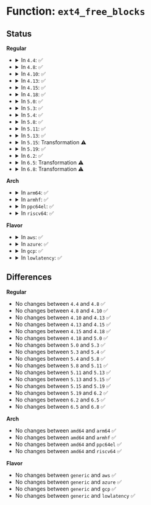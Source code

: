 # Function: <code>ext4_free_blocks</code>

## Status
<b>Regular</b>
<ul>
<li>
<details>
<summary>In <code>4.4</code>: ✅</summary>

```c
void ext4_free_blocks(handle_t *handle, struct inode *inode, struct buffer_head *bh, ext4_fsblk_t block, long unsigned int count, int flags);
```

**Collision:** Unique Global

**Inline:** No

**Transformation:** False

**Instances:**

```
In fs/ext4/mballoc.c (ffffffff812d4610)
Location: fs/ext4/mballoc.c:4654
Inline: False
Direct callers:
  - fs/ext4/resize.c:ext4_resize_fs
  - fs/ext4/extents.c:ext4_ext_rm_idx
  - fs/ext4/extents.c:ext4_ext_insert_extent
  - fs/ext4/extents.c:ext4_ext_remove_space
  - fs/ext4/extents.c:ext4_ext_remove_space
  - fs/ext4/extents.c:ext4_ext_remove_space
  - fs/ext4/extents.c:ext4_ext_remove_space
  - fs/ext4/extents.c:ext4_ext_map_blocks
  - fs/ext4/migrate.c:free_dind_blocks
  - fs/ext4/migrate.c:free_dind_blocks
  - fs/ext4/migrate.c:free_ext_idx
  - fs/ext4/migrate.c:ext4_ext_migrate
  - fs/ext4/migrate.c:ext4_ext_migrate
  - fs/ext4/indirect.c:ext4_clear_blocks
  - fs/ext4/indirect.c:ext4_free_branches
  - fs/ext4/indirect.c:ext4_ind_map_blocks
  - fs/ext4/indirect.c:ext4_ind_map_blocks
  - fs/ext4/indirect.c:ext4_ind_map_blocks
  - fs/ext4/xattr.c:ext4_xattr_release_block
  - fs/ext4/xattr.c:ext4_xattr_block_set
```
**Symbols:**

```
ffffffff812d4610-ffffffff812d51bd: ext4_free_blocks (STB_GLOBAL)
```
</details>
</li>
<li>
<details>
<summary>In <code>4.8</code>: ✅</summary>

```c
void ext4_free_blocks(handle_t *handle, struct inode *inode, struct buffer_head *bh, ext4_fsblk_t block, long unsigned int count, int flags);
```

**Collision:** Unique Global

**Inline:** No

**Transformation:** False

**Instances:**

```
In fs/ext4/mballoc.c (ffffffff813042e0)
Location: fs/ext4/mballoc.c:4661
Inline: False
Direct callers:
  - fs/ext4/resize.c:ext4_resize_fs
  - fs/ext4/extents.c:ext4_ext_map_blocks
  - fs/ext4/extents.c:ext4_ext_remove_space
  - fs/ext4/extents.c:ext4_ext_remove_space
  - fs/ext4/extents.c:ext4_ext_remove_space
  - fs/ext4/extents.c:ext4_ext_remove_space
  - fs/ext4/extents.c:ext4_ext_rm_idx
  - fs/ext4/extents.c:ext4_ext_insert_extent
  - fs/ext4/migrate.c:ext4_ext_migrate
  - fs/ext4/migrate.c:ext4_ext_migrate
  - fs/ext4/migrate.c:free_ext_idx
  - fs/ext4/migrate.c:free_dind_blocks
  - fs/ext4/migrate.c:free_dind_blocks
  - fs/ext4/indirect.c:ext4_clear_blocks
  - fs/ext4/indirect.c:ext4_ind_map_blocks
  - fs/ext4/indirect.c:ext4_ind_map_blocks
  - fs/ext4/indirect.c:ext4_ind_map_blocks
  - fs/ext4/xattr.c:ext4_xattr_block_set
  - fs/ext4/xattr.c:ext4_xattr_release_block
```
**Symbols:**

```
ffffffff813042e0-ffffffff81304e7c: ext4_free_blocks (STB_GLOBAL)
```
</details>
</li>
<li>
<details>
<summary>In <code>4.10</code>: ✅</summary>

```c
void ext4_free_blocks(handle_t *handle, struct inode *inode, struct buffer_head *bh, ext4_fsblk_t block, long unsigned int count, int flags);
```

**Collision:** Unique Global

**Inline:** No

**Transformation:** False

**Instances:**

```
In fs/ext4/mballoc.c (ffffffff8131a2a0)
Location: fs/ext4/mballoc.c:4668
Inline: False
Direct callers:
  - fs/ext4/resize.c:ext4_resize_fs
  - fs/ext4/extents.c:ext4_ext_map_blocks
  - fs/ext4/extents.c:ext4_ext_remove_space
  - fs/ext4/extents.c:ext4_ext_remove_space
  - fs/ext4/extents.c:ext4_ext_remove_space
  - fs/ext4/extents.c:ext4_ext_remove_space
  - fs/ext4/extents.c:ext4_ext_rm_idx
  - fs/ext4/extents.c:ext4_ext_insert_extent
  - fs/ext4/migrate.c:ext4_ext_migrate
  - fs/ext4/migrate.c:ext4_ext_migrate
  - fs/ext4/migrate.c:free_ext_idx
  - fs/ext4/migrate.c:free_dind_blocks
  - fs/ext4/migrate.c:free_dind_blocks
  - fs/ext4/indirect.c:ext4_clear_blocks
  - fs/ext4/indirect.c:ext4_ind_map_blocks
  - fs/ext4/indirect.c:ext4_ind_map_blocks
  - fs/ext4/indirect.c:ext4_ind_map_blocks
  - fs/ext4/xattr.c:ext4_xattr_block_set
  - fs/ext4/xattr.c:ext4_xattr_release_block
```
**Symbols:**

```
ffffffff8131a2a0-ffffffff8131ae47: ext4_free_blocks (STB_GLOBAL)
```
</details>
</li>
<li>
<details>
<summary>In <code>4.13</code>: ✅</summary>

```c
void ext4_free_blocks(handle_t *handle, struct inode *inode, struct buffer_head *bh, ext4_fsblk_t block, long unsigned int count, int flags);
```

**Collision:** Unique Global

**Inline:** No

**Transformation:** False

**Instances:**

```
In fs/ext4/mballoc.c (ffffffff813116b0)
Location: fs/ext4/mballoc.c:4733
Inline: False
Direct callers:
  - fs/ext4/extents.c:ext4_ext_map_blocks
  - fs/ext4/extents.c:ext4_ext_remove_space
  - fs/ext4/extents.c:ext4_ext_remove_space
  - fs/ext4/extents.c:ext4_ext_remove_space
  - fs/ext4/extents.c:ext4_ext_remove_space
  - fs/ext4/extents.c:ext4_ext_rm_idx
  - fs/ext4/extents.c:ext4_ext_insert_extent
  - fs/ext4/indirect.c:ext4_free_branches
  - fs/ext4/indirect.c:ext4_clear_blocks
  - fs/ext4/indirect.c:ext4_ind_map_blocks
  - fs/ext4/indirect.c:ext4_ind_map_blocks
  - fs/ext4/indirect.c:ext4_ind_map_blocks
  - fs/ext4/migrate.c:ext4_ext_migrate
  - fs/ext4/migrate.c:ext4_ext_migrate
  - fs/ext4/migrate.c:free_ext_idx
  - fs/ext4/migrate.c:free_dind_blocks
  - fs/ext4/migrate.c:free_dind_blocks
  - fs/ext4/resize.c:ext4_resize_fs
  - fs/ext4/xattr.c:ext4_xattr_block_set
  - fs/ext4/xattr.c:ext4_xattr_block_set
  - fs/ext4/xattr.c:ext4_xattr_release_block
```
**Symbols:**

```
ffffffff813116b0-ffffffff81312206: ext4_free_blocks (STB_GLOBAL)
```
</details>
</li>
<li>
<details>
<summary>In <code>4.15</code>: ✅</summary>

```c
void ext4_free_blocks(handle_t *handle, struct inode *inode, struct buffer_head *bh, ext4_fsblk_t block, long unsigned int count, int flags);
```

**Collision:** Unique Global

**Inline:** No

**Transformation:** False

**Instances:**

```
In fs/ext4/mballoc.c (ffffffff81335f20)
Location: fs/ext4/mballoc.c:4733
Inline: False
Direct callers:
  - fs/ext4/extents.c:ext4_ext_map_blocks
  - fs/ext4/extents.c:ext4_ext_remove_space
  - fs/ext4/extents.c:ext4_ext_remove_space
  - fs/ext4/extents.c:ext4_ext_remove_space
  - fs/ext4/extents.c:ext4_ext_remove_space
  - fs/ext4/extents.c:ext4_ext_rm_idx
  - fs/ext4/extents.c:ext4_ext_insert_extent
  - fs/ext4/indirect.c:ext4_free_branches
  - fs/ext4/indirect.c:ext4_clear_blocks
  - fs/ext4/indirect.c:ext4_ind_map_blocks
  - fs/ext4/indirect.c:ext4_ind_map_blocks
  - fs/ext4/indirect.c:ext4_ind_map_blocks
  - fs/ext4/migrate.c:ext4_ext_migrate
  - fs/ext4/migrate.c:ext4_ext_migrate
  - fs/ext4/migrate.c:free_ext_idx
  - fs/ext4/migrate.c:free_dind_blocks
  - fs/ext4/migrate.c:free_dind_blocks
  - fs/ext4/resize.c:ext4_resize_fs
  - fs/ext4/xattr.c:ext4_xattr_block_set
  - fs/ext4/xattr.c:ext4_xattr_block_set
  - fs/ext4/xattr.c:ext4_xattr_release_block
```
**Symbols:**

```
ffffffff81335f20-ffffffff813369c4: ext4_free_blocks (STB_GLOBAL)
```
</details>
</li>
<li>
<details>
<summary>In <code>4.18</code>: ✅</summary>

```c
void ext4_free_blocks(handle_t *handle, struct inode *inode, struct buffer_head *bh, ext4_fsblk_t block, long unsigned int count, int flags);
```

**Collision:** Unique Global

**Inline:** No

**Transformation:** False

**Instances:**

```
In fs/ext4/mballoc.c (ffffffff81364590)
Location: fs/ext4/mballoc.c:4703
Inline: False
Direct callers:
  - fs/ext4/extents.c:ext4_ext_map_blocks
  - fs/ext4/extents.c:ext4_ext_remove_space
  - fs/ext4/extents.c:ext4_ext_rm_leaf
  - fs/ext4/extents.c:ext4_ext_rm_leaf
  - fs/ext4/extents.c:ext4_ext_rm_leaf
  - fs/ext4/extents.c:ext4_ext_rm_idx
  - fs/ext4/extents.c:ext4_ext_split
  - fs/ext4/indirect.c:ext4_free_branches
  - fs/ext4/indirect.c:ext4_clear_blocks
  - fs/ext4/indirect.c:ext4_ind_map_blocks
  - fs/ext4/indirect.c:ext4_ind_map_blocks
  - fs/ext4/indirect.c:ext4_ind_map_blocks
  - fs/ext4/migrate.c:ext4_ext_migrate
  - fs/ext4/migrate.c:ext4_ext_migrate
  - fs/ext4/migrate.c:free_ext_idx
  - fs/ext4/migrate.c:free_dind_blocks
  - fs/ext4/migrate.c:free_dind_blocks
  - fs/ext4/resize.c:ext4_resize_fs
  - fs/ext4/xattr.c:ext4_xattr_block_set
  - fs/ext4/xattr.c:ext4_xattr_block_set
  - fs/ext4/xattr.c:ext4_xattr_release_block
```
**Symbols:**

```
ffffffff81364590-ffffffff81364fdc: ext4_free_blocks (STB_GLOBAL)
```
</details>
</li>
<li>
<details>
<summary>In <code>5.0</code>: ✅</summary>

```c
void ext4_free_blocks(handle_t *handle, struct inode *inode, struct buffer_head *bh, ext4_fsblk_t block, long unsigned int count, int flags);
```

**Collision:** Unique Global

**Inline:** No

**Transformation:** False

**Instances:**

```
In fs/ext4/mballoc.c (ffffffff8137c840)
Location: fs/ext4/mballoc.c:4702
Inline: False
Direct callers:
  - fs/ext4/extents.c:ext4_ext_map_blocks
  - fs/ext4/extents.c:ext4_ext_remove_space
  - fs/ext4/extents.c:ext4_ext_remove_space
  - fs/ext4/extents.c:ext4_ext_rm_leaf
  - fs/ext4/extents.c:ext4_ext_rm_leaf
  - fs/ext4/extents.c:ext4_ext_rm_leaf
  - fs/ext4/extents.c:ext4_ext_rm_leaf
  - fs/ext4/extents.c:ext4_ext_rm_leaf
  - fs/ext4/extents.c:ext4_ext_rm_leaf
  - fs/ext4/extents.c:ext4_ext_rm_leaf
  - fs/ext4/extents.c:ext4_ext_rm_idx
  - fs/ext4/extents.c:ext4_ext_split
  - fs/ext4/indirect.c:ext4_free_branches
  - fs/ext4/indirect.c:ext4_clear_blocks
  - fs/ext4/indirect.c:ext4_ind_map_blocks
  - fs/ext4/indirect.c:ext4_ind_map_blocks
  - fs/ext4/indirect.c:ext4_ind_map_blocks
  - fs/ext4/migrate.c:ext4_ext_migrate
  - fs/ext4/migrate.c:ext4_ext_migrate
  - fs/ext4/migrate.c:free_ext_idx
  - fs/ext4/migrate.c:free_dind_blocks
  - fs/ext4/migrate.c:free_dind_blocks
  - fs/ext4/resize.c:ext4_resize_fs
  - fs/ext4/xattr.c:ext4_xattr_block_set
  - fs/ext4/xattr.c:ext4_xattr_release_block
```
**Symbols:**

```
ffffffff8137c840-ffffffff8137d393: ext4_free_blocks (STB_GLOBAL)
```
</details>
</li>
<li>
<details>
<summary>In <code>5.3</code>: ✅</summary>

```c
void ext4_free_blocks(handle_t *handle, struct inode *inode, struct buffer_head *bh, ext4_fsblk_t block, long unsigned int count, int flags);
```

**Collision:** Unique Global

**Inline:** No

**Transformation:** False

**Instances:**

```
In fs/ext4/mballoc.c (ffffffff813a64c0)
Location: fs/ext4/mballoc.c:4704
Inline: False
Direct callers:
  - fs/ext4/extents.c:ext4_ext_map_blocks
  - fs/ext4/extents.c:ext4_ext_remove_space
  - fs/ext4/extents.c:ext4_ext_remove_space
  - fs/ext4/extents.c:ext4_ext_rm_leaf
  - fs/ext4/extents.c:ext4_ext_rm_leaf
  - fs/ext4/extents.c:ext4_remove_blocks
  - fs/ext4/extents.c:ext4_remove_blocks
  - fs/ext4/extents.c:ext4_remove_blocks
  - fs/ext4/extents.c:ext4_remove_blocks
  - fs/ext4/extents.c:ext4_remove_blocks
  - fs/ext4/extents.c:ext4_ext_rm_idx
  - fs/ext4/extents.c:ext4_ext_split
  - fs/ext4/indirect.c:ext4_free_branches
  - fs/ext4/indirect.c:ext4_clear_blocks
  - fs/ext4/indirect.c:ext4_ind_map_blocks
  - fs/ext4/indirect.c:ext4_ind_map_blocks
  - fs/ext4/indirect.c:ext4_alloc_branch
  - fs/ext4/migrate.c:ext4_ext_migrate
  - fs/ext4/migrate.c:ext4_ext_migrate
  - fs/ext4/migrate.c:free_ext_idx
  - fs/ext4/migrate.c:free_dind_blocks
  - fs/ext4/migrate.c:free_dind_blocks
  - fs/ext4/resize.c:ext4_resize_fs
  - fs/ext4/xattr.c:ext4_xattr_block_set
  - fs/ext4/xattr.c:ext4_xattr_release_block
```
**Symbols:**

```
ffffffff813a64c0-ffffffff813a6f5e: ext4_free_blocks (STB_GLOBAL)
```
</details>
</li>
<li>
<details>
<summary>In <code>5.4</code>: ✅</summary>

```c
void ext4_free_blocks(handle_t *handle, struct inode *inode, struct buffer_head *bh, ext4_fsblk_t block, long unsigned int count, int flags);
```

**Collision:** Unique Global

**Inline:** No

**Transformation:** False

**Instances:**

```
In fs/ext4/mballoc.c (ffffffff813bf330)
Location: fs/ext4/mballoc.c:4723
Inline: False
Direct callers:
  - fs/ext4/extents.c:ext4_ext_map_blocks
  - fs/ext4/extents.c:ext4_ext_remove_space
  - fs/ext4/extents.c:ext4_ext_remove_space
  - fs/ext4/extents.c:ext4_ext_rm_leaf
  - fs/ext4/extents.c:ext4_ext_rm_leaf
  - fs/ext4/extents.c:ext4_remove_blocks
  - fs/ext4/extents.c:ext4_remove_blocks
  - fs/ext4/extents.c:ext4_remove_blocks
  - fs/ext4/extents.c:ext4_remove_blocks
  - fs/ext4/extents.c:ext4_remove_blocks
  - fs/ext4/extents.c:ext4_ext_rm_idx
  - fs/ext4/extents.c:ext4_ext_split
  - fs/ext4/indirect.c:ext4_free_branches
  - fs/ext4/indirect.c:ext4_clear_blocks
  - fs/ext4/indirect.c:ext4_ind_map_blocks
  - fs/ext4/indirect.c:ext4_ind_map_blocks
  - fs/ext4/indirect.c:ext4_alloc_branch
  - fs/ext4/migrate.c:ext4_ext_migrate
  - fs/ext4/migrate.c:ext4_ext_migrate
  - fs/ext4/migrate.c:free_ext_idx
  - fs/ext4/migrate.c:free_dind_blocks
  - fs/ext4/migrate.c:free_dind_blocks
  - fs/ext4/resize.c:ext4_resize_fs
  - fs/ext4/xattr.c:ext4_xattr_block_set
  - fs/ext4/xattr.c:ext4_xattr_release_block
```
**Symbols:**

```
ffffffff813bf330-ffffffff813bfde1: ext4_free_blocks (STB_GLOBAL)
```
</details>
</li>
<li>
<details>
<summary>In <code>5.8</code>: ✅</summary>

```c
void ext4_free_blocks(handle_t *handle, struct inode *inode, struct buffer_head *bh, ext4_fsblk_t block, long unsigned int count, int flags);
```

**Collision:** Unique Global

**Inline:** No

**Transformation:** False

**Instances:**

```
In fs/ext4/mballoc.c (ffffffff8140b3c0)
Location: fs/ext4/mballoc.c:4968
Inline: False
Direct callers:
  - fs/ext4/extents.c:ext4_ext_map_blocks
  - fs/ext4/extents.c:ext4_ext_remove_space
  - fs/ext4/extents.c:ext4_ext_remove_space
  - fs/ext4/extents.c:ext4_ext_rm_leaf
  - fs/ext4/extents.c:ext4_ext_rm_leaf
  - fs/ext4/extents.c:ext4_remove_blocks
  - fs/ext4/extents.c:ext4_remove_blocks
  - fs/ext4/extents.c:ext4_remove_blocks
  - fs/ext4/extents.c:ext4_remove_blocks
  - fs/ext4/extents.c:ext4_remove_blocks
  - fs/ext4/extents.c:ext4_ext_rm_idx
  - fs/ext4/extents.c:ext4_ext_try_to_merge
  - fs/ext4/extents.c:ext4_ext_split
  - fs/ext4/indirect.c:ext4_free_branches
  - fs/ext4/indirect.c:ext4_clear_blocks
  - fs/ext4/indirect.c:ext4_splice_branch
  - fs/ext4/indirect.c:ext4_splice_branch
  - fs/ext4/indirect.c:ext4_alloc_branch
  - fs/ext4/indirect.c:ext4_alloc_branch
  - fs/ext4/migrate.c:ext4_ext_swap_inode_data
  - fs/ext4/migrate.c:free_tind_blocks
  - fs/ext4/migrate.c:free_dind_blocks
  - fs/ext4/migrate.c:free_dind_blocks
  - fs/ext4/resize.c:ext4_convert_meta_bg
  - fs/ext4/xattr.c:ext4_xattr_block_set
  - fs/ext4/xattr.c:ext4_xattr_release_block
```
**Symbols:**

```
ffffffff8140b3c0-ffffffff8140bec2: ext4_free_blocks (STB_GLOBAL)
```
</details>
</li>
<li>
<details>
<summary>In <code>5.11</code>: ✅</summary>

```c
void ext4_free_blocks(handle_t *handle, struct inode *inode, struct buffer_head *bh, ext4_fsblk_t block, long unsigned int count, int flags);
```

**Collision:** Unique Global

**Inline:** No

**Transformation:** False

**Instances:**

```
In fs/ext4/mballoc.c (ffffffff8141e830)
Location: fs/ext4/mballoc.c:5249
Inline: False
Direct callers:
  - fs/ext4/extents.c:ext4_ext_map_blocks
  - fs/ext4/extents.c:ext4_ext_remove_space
  - fs/ext4/extents.c:ext4_ext_remove_space
  - fs/ext4/extents.c:ext4_ext_rm_leaf
  - fs/ext4/extents.c:ext4_ext_rm_leaf
  - fs/ext4/extents.c:ext4_remove_blocks
  - fs/ext4/extents.c:ext4_remove_blocks
  - fs/ext4/extents.c:ext4_remove_blocks
  - fs/ext4/extents.c:ext4_remove_blocks
  - fs/ext4/extents.c:ext4_remove_blocks
  - fs/ext4/extents.c:ext4_ext_rm_idx
  - fs/ext4/extents.c:ext4_ext_try_to_merge
  - fs/ext4/extents.c:ext4_ext_split
  - fs/ext4/indirect.c:ext4_free_branches
  - fs/ext4/indirect.c:ext4_clear_blocks
  - fs/ext4/indirect.c:ext4_splice_branch
  - fs/ext4/indirect.c:ext4_splice_branch
  - fs/ext4/indirect.c:ext4_alloc_branch
  - fs/ext4/indirect.c:ext4_alloc_branch
  - fs/ext4/migrate.c:ext4_ext_swap_inode_data
  - fs/ext4/migrate.c:free_tind_blocks
  - fs/ext4/migrate.c:free_dind_blocks
  - fs/ext4/migrate.c:free_dind_blocks
  - fs/ext4/resize.c:ext4_convert_meta_bg
  - fs/ext4/xattr.c:ext4_xattr_block_set
  - fs/ext4/xattr.c:ext4_xattr_release_block
```
**Symbols:**

```
ffffffff8141e830-ffffffff8141f2f6: ext4_free_blocks (STB_GLOBAL)
```
</details>
</li>
<li>
<details>
<summary>In <code>5.13</code>: ✅</summary>

```c
void ext4_free_blocks(handle_t *handle, struct inode *inode, struct buffer_head *bh, ext4_fsblk_t block, long unsigned int count, int flags);
```

**Collision:** Unique Global

**Inline:** No

**Transformation:** False

**Instances:**

```
In fs/ext4/mballoc.c (ffffffff81425280)
Location: fs/ext4/mballoc.c:5782
Inline: False
Direct callers:
  - fs/ext4/extents.c:ext4_ext_map_blocks
  - fs/ext4/extents.c:ext4_ext_remove_space
  - fs/ext4/extents.c:ext4_ext_remove_space
  - fs/ext4/extents.c:ext4_ext_rm_leaf
  - fs/ext4/extents.c:ext4_ext_rm_leaf
  - fs/ext4/extents.c:ext4_remove_blocks
  - fs/ext4/extents.c:ext4_remove_blocks
  - fs/ext4/extents.c:ext4_remove_blocks
  - fs/ext4/extents.c:ext4_remove_blocks
  - fs/ext4/extents.c:ext4_remove_blocks
  - fs/ext4/extents.c:ext4_ext_rm_idx
  - fs/ext4/extents.c:ext4_ext_try_to_merge
  - fs/ext4/extents.c:ext4_ext_split
  - fs/ext4/indirect.c:ext4_free_branches
  - fs/ext4/indirect.c:ext4_clear_blocks
  - fs/ext4/indirect.c:ext4_ind_map_blocks
  - fs/ext4/indirect.c:ext4_ind_map_blocks
  - fs/ext4/indirect.c:ext4_alloc_branch
  - fs/ext4/indirect.c:ext4_alloc_branch
  - fs/ext4/migrate.c:ext4_ext_swap_inode_data
  - fs/ext4/migrate.c:ext4_ext_swap_inode_data
  - fs/ext4/migrate.c:free_dind_blocks
  - fs/ext4/migrate.c:free_dind_blocks
  - fs/ext4/resize.c:ext4_convert_meta_bg
  - fs/ext4/xattr.c:ext4_xattr_block_set
  - fs/ext4/xattr.c:ext4_xattr_release_block
```
**Symbols:**

```
ffffffff81425280-ffffffff81425c33: ext4_free_blocks (STB_GLOBAL)
```
</details>
</li>
<li>
<details>
<summary>In <code>5.15</code>: Transformation ⚠️</summary>

```c
void ext4_free_blocks(handle_t *handle, struct inode *inode, struct buffer_head *bh, ext4_fsblk_t block, long unsigned int count, int flags);
```

**Collision:** Unique Global

**Inline:** No

**Transformation:** True

**Instances:**

```
In fs/ext4/mballoc.c (0)
Location: fs/ext4/mballoc.c:5857
Inline: False
Direct callers:
  - fs/ext4/extents.c:ext4_ext_map_blocks
  - fs/ext4/extents.c:ext4_ext_remove_space
  - fs/ext4/extents.c:ext4_ext_remove_space
  - fs/ext4/extents.c:ext4_ext_remove_space
  - fs/ext4/extents.c:ext4_ext_remove_space
  - fs/ext4/extents.c:ext4_ext_rm_leaf
  - fs/ext4/extents.c:ext4_ext_rm_leaf
  - fs/ext4/extents.c:ext4_ext_rm_leaf
  - fs/ext4/extents.c:ext4_ext_rm_leaf
  - fs/ext4/extents.c:ext4_remove_blocks
  - fs/ext4/extents.c:ext4_remove_blocks
  - fs/ext4/extents.c:ext4_remove_blocks
  - fs/ext4/extents.c:ext4_remove_blocks
  - fs/ext4/extents.c:ext4_remove_blocks
  - fs/ext4/extents.c:ext4_remove_blocks
  - fs/ext4/extents.c:ext4_remove_blocks
  - fs/ext4/extents.c:ext4_ext_rm_idx
  - fs/ext4/extents.c:ext4_ext_try_to_merge
  - fs/ext4/extents.c:ext4_ext_split
  - fs/ext4/indirect.c:ext4_free_branches
  - fs/ext4/indirect.c:ext4_clear_blocks
  - fs/ext4/indirect.c:ext4_ind_map_blocks
  - fs/ext4/indirect.c:ext4_ind_map_blocks
  - fs/ext4/indirect.c:ext4_alloc_branch
  - fs/ext4/indirect.c:ext4_alloc_branch
  - fs/ext4/migrate.c:ext4_ext_swap_inode_data
  - fs/ext4/migrate.c:ext4_ext_swap_inode_data
  - fs/ext4/migrate.c:free_dind_blocks
  - fs/ext4/migrate.c:free_dind_blocks
  - fs/ext4/resize.c:ext4_convert_meta_bg
  - fs/ext4/xattr.c:ext4_xattr_block_set
  - fs/ext4/xattr.c:ext4_xattr_release_block
```
**Symbols:**

```
ffffffff81ccc4c0-ffffffff81ccc5f5: ext4_free_blocks.cold (STB_LOCAL)
ffffffff81478ea0-ffffffff81479808: ext4_free_blocks (STB_GLOBAL)
```
</details>
</li>
<li>
<details>
<summary>In <code>5.19</code>: ✅</summary>

```c
void ext4_free_blocks(handle_t *handle, struct inode *inode, struct buffer_head *bh, ext4_fsblk_t block, long unsigned int count, int flags);
```

**Collision:** Unique Global

**Inline:** No

**Transformation:** False

**Instances:**

```
In fs/ext4/mballoc.c (ffffffff814fb6c0)
Location: fs/ext4/mballoc.c:6115
Inline: False
Direct callers:
  - fs/ext4/extents.c:ext4_ext_map_blocks
  - fs/ext4/extents.c:ext4_ext_remove_space
  - fs/ext4/extents.c:ext4_ext_remove_space
  - fs/ext4/extents.c:ext4_ext_remove_space
  - fs/ext4/extents.c:ext4_ext_remove_space
  - fs/ext4/extents.c:ext4_ext_rm_leaf
  - fs/ext4/extents.c:ext4_ext_rm_leaf
  - fs/ext4/extents.c:ext4_ext_rm_leaf
  - fs/ext4/extents.c:ext4_ext_rm_leaf
  - fs/ext4/extents.c:ext4_remove_blocks
  - fs/ext4/extents.c:ext4_remove_blocks
  - fs/ext4/extents.c:ext4_remove_blocks
  - fs/ext4/extents.c:ext4_remove_blocks
  - fs/ext4/extents.c:ext4_remove_blocks
  - fs/ext4/extents.c:ext4_remove_blocks
  - fs/ext4/extents.c:ext4_remove_blocks
  - fs/ext4/extents.c:ext4_ext_rm_idx
  - fs/ext4/extents.c:ext4_ext_try_to_merge_up
  - fs/ext4/extents.c:ext4_ext_split
  - fs/ext4/indirect.c:ext4_free_branches
  - fs/ext4/indirect.c:ext4_clear_blocks
  - fs/ext4/indirect.c:ext4_ind_map_blocks
  - fs/ext4/indirect.c:ext4_ind_map_blocks
  - fs/ext4/indirect.c:ext4_alloc_branch
  - fs/ext4/indirect.c:ext4_alloc_branch
  - fs/ext4/migrate.c:ext4_ext_swap_inode_data
  - fs/ext4/migrate.c:ext4_ext_swap_inode_data
  - fs/ext4/migrate.c:free_dind_blocks
  - fs/ext4/migrate.c:free_dind_blocks
  - fs/ext4/resize.c:ext4_convert_meta_bg
  - fs/ext4/xattr.c:ext4_xattr_block_set
  - fs/ext4/xattr.c:ext4_xattr_release_block
```
**Symbols:**

```
ffffffff814fb6c0-ffffffff814fb9b7: ext4_free_blocks (STB_GLOBAL)
```
</details>
</li>
<li>
<details>
<summary>In <code>6.2</code>: ✅</summary>

```c
void ext4_free_blocks(handle_t *handle, struct inode *inode, struct buffer_head *bh, ext4_fsblk_t block, long unsigned int count, int flags);
```

**Collision:** Unique Global

**Inline:** No

**Transformation:** False

**Instances:**

```
In fs/ext4/mballoc.c (ffffffff81595e90)
Location: fs/ext4/mballoc.c:6084
Inline: False
Direct callers:
  - fs/ext4/extents.c:ext4_ext_map_blocks
  - fs/ext4/extents.c:ext4_ext_remove_space
  - fs/ext4/extents.c:ext4_ext_remove_space
  - fs/ext4/extents.c:ext4_ext_remove_space
  - fs/ext4/extents.c:ext4_ext_remove_space
  - fs/ext4/extents.c:ext4_ext_rm_leaf
  - fs/ext4/extents.c:ext4_ext_rm_leaf
  - fs/ext4/extents.c:ext4_ext_rm_leaf
  - fs/ext4/extents.c:ext4_ext_rm_leaf
  - fs/ext4/extents.c:ext4_remove_blocks
  - fs/ext4/extents.c:ext4_remove_blocks
  - fs/ext4/extents.c:ext4_remove_blocks
  - fs/ext4/extents.c:ext4_remove_blocks
  - fs/ext4/extents.c:ext4_remove_blocks
  - fs/ext4/extents.c:ext4_remove_blocks
  - fs/ext4/extents.c:ext4_remove_blocks
  - fs/ext4/extents.c:ext4_ext_rm_idx
  - fs/ext4/extents.c:ext4_ext_try_to_merge_up
  - fs/ext4/extents.c:ext4_ext_split
  - fs/ext4/indirect.c:ext4_free_branches
  - fs/ext4/indirect.c:ext4_clear_blocks
  - fs/ext4/indirect.c:ext4_ind_map_blocks
  - fs/ext4/indirect.c:ext4_ind_map_blocks
  - fs/ext4/indirect.c:ext4_alloc_branch
  - fs/ext4/indirect.c:ext4_alloc_branch
  - fs/ext4/migrate.c:ext4_ext_swap_inode_data
  - fs/ext4/migrate.c:ext4_ext_swap_inode_data
  - fs/ext4/migrate.c:free_dind_blocks
  - fs/ext4/migrate.c:free_dind_blocks
  - fs/ext4/resize.c:ext4_convert_meta_bg
  - fs/ext4/xattr.c:ext4_xattr_block_set
  - fs/ext4/xattr.c:ext4_xattr_release_block
```
**Symbols:**

```
ffffffff81595e90-ffffffff81596187: ext4_free_blocks (STB_GLOBAL)
```
</details>
</li>
<li>
<details>
<summary>In <code>6.5</code>: Transformation ⚠️</summary>

```c
void ext4_free_blocks(handle_t *handle, struct inode *inode, struct buffer_head *bh, ext4_fsblk_t block, long unsigned int count, int flags);
```

**Collision:** Unique Global

**Inline:** No

**Transformation:** True

**Instances:**

```
In fs/ext4/mballoc.c (0)
Location: fs/ext4/mballoc.c:6659
Inline: False
Direct callers:
  - fs/ext4/extents.c:ext4_ext_map_blocks
  - fs/ext4/extents.c:ext4_ext_remove_space
  - fs/ext4/extents.c:ext4_ext_rm_leaf
  - fs/ext4/extents.c:ext4_remove_blocks
  - fs/ext4/extents.c:ext4_remove_blocks
  - fs/ext4/extents.c:ext4_remove_blocks
  - fs/ext4/extents.c:ext4_ext_rm_idx
  - fs/ext4/extents.c:ext4_ext_try_to_merge_up
  - fs/ext4/extents.c:ext4_ext_split
  - fs/ext4/indirect.c:ext4_free_branches
  - fs/ext4/indirect.c:ext4_clear_blocks
  - fs/ext4/indirect.c:ext4_ind_map_blocks
  - fs/ext4/indirect.c:ext4_ind_map_blocks
  - fs/ext4/indirect.c:ext4_alloc_branch
  - fs/ext4/indirect.c:ext4_alloc_branch
  - fs/ext4/migrate.c:ext4_ext_swap_inode_data
  - fs/ext4/migrate.c:ext4_ext_swap_inode_data
  - fs/ext4/migrate.c:free_dind_blocks
  - fs/ext4/migrate.c:free_dind_blocks
  - fs/ext4/resize.c:ext4_convert_meta_bg
  - fs/ext4/xattr.c:ext4_xattr_block_set
  - fs/ext4/xattr.c:ext4_xattr_release_block
```
**Symbols:**

```
ffffffff820ef5a2-ffffffff820ef5c2: ext4_free_blocks.cold (STB_LOCAL)
ffffffff815cc850-ffffffff815ccb58: ext4_free_blocks (STB_GLOBAL)
```
</details>
</li>
<li>
<details>
<summary>In <code>6.8</code>: Transformation ⚠️</summary>

```c
void ext4_free_blocks(handle_t *handle, struct inode *inode, struct buffer_head *bh, ext4_fsblk_t block, long unsigned int count, int flags);
```

**Collision:** Unique Global

**Inline:** No

**Transformation:** True

**Instances:**

```
In fs/ext4/mballoc.c (0)
Location: fs/ext4/mballoc.c:6541
Inline: False
Direct callers:
  - fs/ext4/extents.c:ext4_ext_map_blocks
  - fs/ext4/extents.c:ext4_ext_remove_space
  - fs/ext4/extents.c:ext4_ext_rm_leaf
  - fs/ext4/extents.c:ext4_remove_blocks
  - fs/ext4/extents.c:ext4_remove_blocks
  - fs/ext4/extents.c:ext4_remove_blocks
  - fs/ext4/extents.c:ext4_ext_rm_idx
  - fs/ext4/extents.c:ext4_ext_try_to_merge_up
  - fs/ext4/extents.c:ext4_ext_split
  - fs/ext4/indirect.c:ext4_free_branches
  - fs/ext4/indirect.c:ext4_clear_blocks
  - fs/ext4/indirect.c:ext4_ind_map_blocks
  - fs/ext4/indirect.c:ext4_ind_map_blocks
  - fs/ext4/indirect.c:ext4_alloc_branch
  - fs/ext4/indirect.c:ext4_alloc_branch
  - fs/ext4/migrate.c:ext4_ext_swap_inode_data
  - fs/ext4/migrate.c:ext4_ext_swap_inode_data
  - fs/ext4/migrate.c:free_dind_blocks
  - fs/ext4/migrate.c:free_dind_blocks
  - fs/ext4/resize.c:ext4_convert_meta_bg
  - fs/ext4/xattr.c:ext4_xattr_block_set
  - fs/ext4/xattr.c:ext4_xattr_release_block
```
**Symbols:**

```
ffffffff821cc6b6-ffffffff821cc6d6: ext4_free_blocks.cold (STB_LOCAL)
ffffffff816052e0-ffffffff81605623: ext4_free_blocks (STB_GLOBAL)
```
</details>
</li>
</ul>
<b>Arch</b>
<ul>
<li>
<details>
<summary>In <code>arm64</code>: ✅</summary>

```c
void ext4_free_blocks(handle_t *handle, struct inode *inode, struct buffer_head *bh, ext4_fsblk_t block, long unsigned int count, int flags);
```

**Collision:** Unique Global

**Inline:** No

**Transformation:** False

**Instances:**

```
In fs/ext4/mballoc.c (ffff800010496050)
Location: fs/ext4/mballoc.c:4723
Inline: False
Direct callers:
  - fs/ext4/extents.c:ext4_ext_map_blocks
  - fs/ext4/extents.c:ext4_ext_remove_space
  - fs/ext4/extents.c:ext4_ext_remove_space
  - fs/ext4/extents.c:ext4_ext_rm_leaf
  - fs/ext4/extents.c:ext4_ext_rm_leaf
  - fs/ext4/extents.c:ext4_remove_blocks
  - fs/ext4/extents.c:ext4_remove_blocks
  - fs/ext4/extents.c:ext4_remove_blocks
  - fs/ext4/extents.c:ext4_remove_blocks
  - fs/ext4/extents.c:ext4_remove_blocks
  - fs/ext4/extents.c:ext4_ext_rm_idx
  - fs/ext4/extents.c:ext4_ext_split
  - fs/ext4/indirect.c:ext4_free_branches
  - fs/ext4/indirect.c:ext4_clear_blocks
  - fs/ext4/indirect.c:ext4_ind_map_blocks
  - fs/ext4/indirect.c:ext4_ind_map_blocks
  - fs/ext4/indirect.c:ext4_alloc_branch
  - fs/ext4/migrate.c:free_ext_idx
  - fs/ext4/migrate.c:ext4_ext_swap_inode_data
  - fs/ext4/migrate.c:ext4_ext_swap_inode_data
  - fs/ext4/migrate.c:ext4_ext_swap_inode_data
  - fs/ext4/migrate.c:free_dind_blocks
  - fs/ext4/migrate.c:free_dind_blocks
  - fs/ext4/resize.c:ext4_resize_fs
  - fs/ext4/xattr.c:ext4_xattr_block_set
  - fs/ext4/xattr.c:ext4_xattr_release_block
```
**Symbols:**

```
ffff800010496050-ffff8000104969e4: ext4_free_blocks (STB_GLOBAL)
```
</details>
</li>
<li>
<details>
<summary>In <code>armhf</code>: ✅</summary>

```c
void ext4_free_blocks(handle_t *handle, struct inode *inode, struct buffer_head *bh, ext4_fsblk_t block, long unsigned int count, int flags);
```

**Collision:** Unique Global

**Inline:** No

**Transformation:** False

**Instances:**

```
In fs/ext4/mballoc.c (c0657ce8)
Location: fs/ext4/mballoc.c:4723
Inline: False
Direct callers:
  - fs/ext4/extents.c:ext4_ext_map_blocks
  - fs/ext4/extents.c:ext4_ext_remove_space
  - fs/ext4/extents.c:ext4_ext_remove_space
  - fs/ext4/extents.c:ext4_ext_rm_leaf
  - fs/ext4/extents.c:ext4_ext_rm_leaf
  - fs/ext4/extents.c:ext4_remove_blocks
  - fs/ext4/extents.c:ext4_remove_blocks
  - fs/ext4/extents.c:ext4_remove_blocks
  - fs/ext4/extents.c:ext4_remove_blocks
  - fs/ext4/extents.c:ext4_remove_blocks
  - fs/ext4/extents.c:ext4_ext_rm_idx
  - fs/ext4/extents.c:ext4_ext_split
  - fs/ext4/indirect.c:ext4_free_branches
  - fs/ext4/indirect.c:ext4_clear_blocks
  - fs/ext4/indirect.c:ext4_ind_map_blocks
  - fs/ext4/indirect.c:ext4_ind_map_blocks
  - fs/ext4/indirect.c:ext4_alloc_branch
  - fs/ext4/migrate.c:ext4_ext_migrate
  - fs/ext4/migrate.c:ext4_ext_migrate
  - fs/ext4/migrate.c:free_ext_idx
  - fs/ext4/migrate.c:free_dind_blocks
  - fs/ext4/migrate.c:free_dind_blocks
  - fs/ext4/resize.c:ext4_resize_fs
  - fs/ext4/xattr.c:ext4_xattr_block_set
  - fs/ext4/xattr.c:ext4_xattr_release_block
```
**Symbols:**

```
c0657ce8-c06589e4: ext4_free_blocks (STB_GLOBAL)
```
</details>
</li>
<li>
<details>
<summary>In <code>ppc64el</code>: ✅</summary>

```c
void ext4_free_blocks(handle_t *handle, struct inode *inode, struct buffer_head *bh, ext4_fsblk_t block, long unsigned int count, int flags);
```

**Collision:** Unique Global

**Inline:** No

**Transformation:** False

**Instances:**

```
In fs/ext4/mballoc.c (c0000000005bfe40)
Location: fs/ext4/mballoc.c:4723
Inline: False
Direct callers:
  - fs/ext4/extents.c:ext4_ext_map_blocks
  - fs/ext4/extents.c:ext4_ext_remove_space
  - fs/ext4/extents.c:ext4_ext_remove_space
  - fs/ext4/extents.c:ext4_ext_rm_leaf
  - fs/ext4/extents.c:ext4_ext_rm_leaf
  - fs/ext4/extents.c:ext4_remove_blocks
  - fs/ext4/extents.c:ext4_remove_blocks
  - fs/ext4/extents.c:ext4_remove_blocks
  - fs/ext4/extents.c:ext4_remove_blocks
  - fs/ext4/extents.c:ext4_remove_blocks
  - fs/ext4/extents.c:ext4_ext_rm_idx
  - fs/ext4/extents.c:ext4_ext_try_to_merge
  - fs/ext4/extents.c:ext4_ext_split
  - fs/ext4/indirect.c:ext4_free_branches
  - fs/ext4/indirect.c:ext4_clear_blocks
  - fs/ext4/indirect.c:ext4_ind_map_blocks
  - fs/ext4/indirect.c:ext4_ind_map_blocks
  - fs/ext4/indirect.c:ext4_ind_map_blocks
  - fs/ext4/indirect.c:ext4_ind_map_blocks
  - fs/ext4/migrate.c:ext4_ext_migrate
  - fs/ext4/migrate.c:ext4_ext_migrate
  - fs/ext4/migrate.c:free_ext_idx
  - fs/ext4/migrate.c:free_dind_blocks
  - fs/ext4/migrate.c:free_dind_blocks
  - fs/ext4/resize.c:ext4_resize_fs
  - fs/ext4/xattr.c:ext4_xattr_block_set
  - fs/ext4/xattr.c:ext4_xattr_release_block
```
**Symbols:**

```
c0000000005bfe40-c0000000005c0bd4: ext4_free_blocks (STB_GLOBAL)
```
</details>
</li>
<li>
<details>
<summary>In <code>riscv64</code>: ✅</summary>

```c
void ext4_free_blocks(handle_t *handle, struct inode *inode, struct buffer_head *bh, ext4_fsblk_t block, long unsigned int count, int flags);
```

**Collision:** Unique Global

**Inline:** No

**Transformation:** False

**Instances:**

```
In fs/ext4/mballoc.c (ffffffe00031ab56)
Location: fs/ext4/mballoc.c:4723
Inline: False
Direct callers:
  - fs/ext4/extents.c:ext4_ext_map_blocks
  - fs/ext4/extents.c:ext4_ext_remove_space
  - fs/ext4/extents.c:ext4_ext_remove_space
  - fs/ext4/extents.c:ext4_ext_rm_leaf
  - fs/ext4/extents.c:ext4_ext_rm_leaf
  - fs/ext4/extents.c:ext4_remove_blocks
  - fs/ext4/extents.c:ext4_remove_blocks
  - fs/ext4/extents.c:ext4_remove_blocks
  - fs/ext4/extents.c:ext4_remove_blocks
  - fs/ext4/extents.c:ext4_remove_blocks
  - fs/ext4/extents.c:ext4_ext_rm_idx
  - fs/ext4/extents.c:ext4_ext_split
  - fs/ext4/indirect.c:ext4_free_branches
  - fs/ext4/indirect.c:ext4_clear_blocks
  - fs/ext4/indirect.c:ext4_ind_map_blocks
  - fs/ext4/indirect.c:ext4_ind_map_blocks
  - fs/ext4/indirect.c:ext4_ind_map_blocks
  - fs/ext4/indirect.c:ext4_ind_map_blocks
  - fs/ext4/migrate.c:ext4_ext_migrate
  - fs/ext4/migrate.c:ext4_ext_migrate
  - fs/ext4/migrate.c:free_ext_idx
  - fs/ext4/migrate.c:free_dind_blocks
  - fs/ext4/migrate.c:free_dind_blocks
  - fs/ext4/resize.c:ext4_resize_fs
  - fs/ext4/xattr.c:ext4_xattr_block_set
  - fs/ext4/xattr.c:ext4_xattr_release_block
```
**Symbols:**

```
ffffffe00031ab56-ffffffe00031b4ac: ext4_free_blocks (STB_GLOBAL)
```
</details>
</li>
</ul>
<b>Flavor</b>
<ul>
<li>
<details>
<summary>In <code>aws</code>: ✅</summary>

```c
void ext4_free_blocks(handle_t *handle, struct inode *inode, struct buffer_head *bh, ext4_fsblk_t block, long unsigned int count, int flags);
```

**Collision:** Unique Global

**Inline:** No

**Transformation:** False

**Instances:**

```
In fs/ext4/mballoc.c (ffffffff813b7910)
Location: fs/ext4/mballoc.c:4723
Inline: False
Direct callers:
  - fs/ext4/extents.c:ext4_ext_map_blocks
  - fs/ext4/extents.c:ext4_ext_remove_space
  - fs/ext4/extents.c:ext4_ext_remove_space
  - fs/ext4/extents.c:ext4_ext_rm_leaf
  - fs/ext4/extents.c:ext4_ext_rm_leaf
  - fs/ext4/extents.c:ext4_remove_blocks
  - fs/ext4/extents.c:ext4_remove_blocks
  - fs/ext4/extents.c:ext4_remove_blocks
  - fs/ext4/extents.c:ext4_remove_blocks
  - fs/ext4/extents.c:ext4_remove_blocks
  - fs/ext4/extents.c:ext4_ext_rm_idx
  - fs/ext4/extents.c:ext4_ext_split
  - fs/ext4/indirect.c:ext4_free_branches
  - fs/ext4/indirect.c:ext4_clear_blocks
  - fs/ext4/indirect.c:ext4_ind_map_blocks
  - fs/ext4/indirect.c:ext4_ind_map_blocks
  - fs/ext4/indirect.c:ext4_alloc_branch
  - fs/ext4/migrate.c:ext4_ext_migrate
  - fs/ext4/migrate.c:ext4_ext_migrate
  - fs/ext4/migrate.c:free_ext_idx
  - fs/ext4/migrate.c:free_dind_blocks
  - fs/ext4/migrate.c:free_dind_blocks
  - fs/ext4/resize.c:ext4_resize_fs
  - fs/ext4/xattr.c:ext4_xattr_block_set
  - fs/ext4/xattr.c:ext4_xattr_release_block
```
**Symbols:**

```
ffffffff813b7910-ffffffff813b83c1: ext4_free_blocks (STB_GLOBAL)
```
</details>
</li>
<li>
<details>
<summary>In <code>azure</code>: ✅</summary>

```c
void ext4_free_blocks(handle_t *handle, struct inode *inode, struct buffer_head *bh, ext4_fsblk_t block, long unsigned int count, int flags);
```

**Collision:** Unique Global

**Inline:** No

**Transformation:** False

**Instances:**

```
In fs/ext4/mballoc.c (ffffffff813a83a0)
Location: fs/ext4/mballoc.c:4723
Inline: False
Direct callers:
  - fs/ext4/extents.c:ext4_ext_map_blocks
  - fs/ext4/extents.c:ext4_ext_remove_space
  - fs/ext4/extents.c:ext4_ext_remove_space
  - fs/ext4/extents.c:ext4_ext_rm_leaf
  - fs/ext4/extents.c:ext4_ext_rm_leaf
  - fs/ext4/extents.c:ext4_remove_blocks
  - fs/ext4/extents.c:ext4_remove_blocks
  - fs/ext4/extents.c:ext4_remove_blocks
  - fs/ext4/extents.c:ext4_remove_blocks
  - fs/ext4/extents.c:ext4_remove_blocks
  - fs/ext4/extents.c:ext4_ext_rm_idx
  - fs/ext4/extents.c:ext4_ext_split
  - fs/ext4/indirect.c:ext4_free_branches
  - fs/ext4/indirect.c:ext4_clear_blocks
  - fs/ext4/indirect.c:ext4_ind_map_blocks
  - fs/ext4/indirect.c:ext4_ind_map_blocks
  - fs/ext4/indirect.c:ext4_alloc_branch
  - fs/ext4/migrate.c:ext4_ext_migrate
  - fs/ext4/migrate.c:ext4_ext_migrate
  - fs/ext4/migrate.c:free_ext_idx
  - fs/ext4/migrate.c:free_dind_blocks
  - fs/ext4/migrate.c:free_dind_blocks
  - fs/ext4/resize.c:ext4_resize_fs
  - fs/ext4/xattr.c:ext4_xattr_block_set
  - fs/ext4/xattr.c:ext4_xattr_release_block
```
**Symbols:**

```
ffffffff813a83a0-ffffffff813a8e51: ext4_free_blocks (STB_GLOBAL)
```
</details>
</li>
<li>
<details>
<summary>In <code>gcp</code>: ✅</summary>

```c
void ext4_free_blocks(handle_t *handle, struct inode *inode, struct buffer_head *bh, ext4_fsblk_t block, long unsigned int count, int flags);
```

**Collision:** Unique Global

**Inline:** No

**Transformation:** False

**Instances:**

```
In fs/ext4/mballoc.c (ffffffff813b5170)
Location: fs/ext4/mballoc.c:4723
Inline: False
Direct callers:
  - fs/ext4/extents.c:ext4_ext_map_blocks
  - fs/ext4/extents.c:ext4_ext_remove_space
  - fs/ext4/extents.c:ext4_ext_remove_space
  - fs/ext4/extents.c:ext4_ext_rm_leaf
  - fs/ext4/extents.c:ext4_ext_rm_leaf
  - fs/ext4/extents.c:ext4_remove_blocks
  - fs/ext4/extents.c:ext4_remove_blocks
  - fs/ext4/extents.c:ext4_remove_blocks
  - fs/ext4/extents.c:ext4_remove_blocks
  - fs/ext4/extents.c:ext4_remove_blocks
  - fs/ext4/extents.c:ext4_ext_rm_idx
  - fs/ext4/extents.c:ext4_ext_split
  - fs/ext4/indirect.c:ext4_free_branches
  - fs/ext4/indirect.c:ext4_clear_blocks
  - fs/ext4/indirect.c:ext4_ind_map_blocks
  - fs/ext4/indirect.c:ext4_ind_map_blocks
  - fs/ext4/indirect.c:ext4_alloc_branch
  - fs/ext4/migrate.c:ext4_ext_migrate
  - fs/ext4/migrate.c:ext4_ext_migrate
  - fs/ext4/migrate.c:free_ext_idx
  - fs/ext4/migrate.c:free_dind_blocks
  - fs/ext4/migrate.c:free_dind_blocks
  - fs/ext4/resize.c:ext4_resize_fs
  - fs/ext4/xattr.c:ext4_xattr_block_set
  - fs/ext4/xattr.c:ext4_xattr_release_block
```
**Symbols:**

```
ffffffff813b5170-ffffffff813b5c21: ext4_free_blocks (STB_GLOBAL)
```
</details>
</li>
<li>
<details>
<summary>In <code>lowlatency</code>: ✅</summary>

```c
void ext4_free_blocks(handle_t *handle, struct inode *inode, struct buffer_head *bh, ext4_fsblk_t block, long unsigned int count, int flags);
```

**Collision:** Unique Global

**Inline:** No

**Transformation:** False

**Instances:**

```
In fs/ext4/mballoc.c (ffffffff813c9de0)
Location: fs/ext4/mballoc.c:4723
Inline: False
Direct callers:
  - fs/ext4/extents.c:ext4_ext_map_blocks
  - fs/ext4/extents.c:ext4_ext_remove_space
  - fs/ext4/extents.c:ext4_ext_remove_space
  - fs/ext4/extents.c:ext4_ext_rm_leaf
  - fs/ext4/extents.c:ext4_ext_rm_leaf
  - fs/ext4/extents.c:ext4_remove_blocks
  - fs/ext4/extents.c:ext4_remove_blocks
  - fs/ext4/extents.c:ext4_remove_blocks
  - fs/ext4/extents.c:ext4_remove_blocks
  - fs/ext4/extents.c:ext4_remove_blocks
  - fs/ext4/extents.c:ext4_ext_rm_idx
  - fs/ext4/extents.c:ext4_ext_split
  - fs/ext4/indirect.c:ext4_free_branches
  - fs/ext4/indirect.c:ext4_clear_blocks
  - fs/ext4/indirect.c:ext4_ind_map_blocks
  - fs/ext4/indirect.c:ext4_ind_map_blocks
  - fs/ext4/indirect.c:ext4_ind_map_blocks
  - fs/ext4/migrate.c:ext4_ext_migrate
  - fs/ext4/migrate.c:ext4_ext_migrate
  - fs/ext4/migrate.c:free_ext_idx
  - fs/ext4/migrate.c:free_dind_blocks
  - fs/ext4/migrate.c:free_dind_blocks
  - fs/ext4/resize.c:ext4_resize_fs
  - fs/ext4/xattr.c:ext4_xattr_block_set
  - fs/ext4/xattr.c:ext4_xattr_release_block
```
**Symbols:**

```
ffffffff813c9de0-ffffffff813ca91c: ext4_free_blocks (STB_GLOBAL)
```
</details>
</li>
</ul>

## Differences
<b>Regular</b>
<ul>
<li>
No changes between <code>4.4</code> and <code>4.8</code> ✅
</li>
<li>
No changes between <code>4.8</code> and <code>4.10</code> ✅
</li>
<li>
No changes between <code>4.10</code> and <code>4.13</code> ✅
</li>
<li>
No changes between <code>4.13</code> and <code>4.15</code> ✅
</li>
<li>
No changes between <code>4.15</code> and <code>4.18</code> ✅
</li>
<li>
No changes between <code>4.18</code> and <code>5.0</code> ✅
</li>
<li>
No changes between <code>5.0</code> and <code>5.3</code> ✅
</li>
<li>
No changes between <code>5.3</code> and <code>5.4</code> ✅
</li>
<li>
No changes between <code>5.4</code> and <code>5.8</code> ✅
</li>
<li>
No changes between <code>5.8</code> and <code>5.11</code> ✅
</li>
<li>
No changes between <code>5.11</code> and <code>5.13</code> ✅
</li>
<li>
No changes between <code>5.13</code> and <code>5.15</code> ✅
</li>
<li>
No changes between <code>5.15</code> and <code>5.19</code> ✅
</li>
<li>
No changes between <code>5.19</code> and <code>6.2</code> ✅
</li>
<li>
No changes between <code>6.2</code> and <code>6.5</code> ✅
</li>
<li>
No changes between <code>6.5</code> and <code>6.8</code> ✅
</li>
</ul>
<b>Arch</b>
<ul>
<li>
No changes between <code>amd64</code> and <code>arm64</code> ✅
</li>
<li>
No changes between <code>amd64</code> and <code>armhf</code> ✅
</li>
<li>
No changes between <code>amd64</code> and <code>ppc64el</code> ✅
</li>
<li>
No changes between <code>amd64</code> and <code>riscv64</code> ✅
</li>
</ul>
<b>Flavor</b>
<ul>
<li>
No changes between <code>generic</code> and <code>aws</code> ✅
</li>
<li>
No changes between <code>generic</code> and <code>azure</code> ✅
</li>
<li>
No changes between <code>generic</code> and <code>gcp</code> ✅
</li>
<li>
No changes between <code>generic</code> and <code>lowlatency</code> ✅
</li>
</ul>

